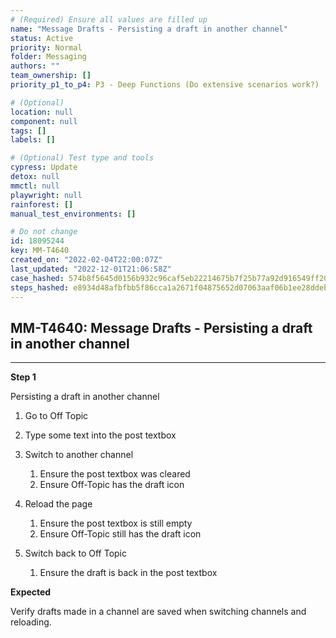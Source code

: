 ```yaml
---
# (Required) Ensure all values are filled up
name: "Message Drafts - Persisting a draft in another channel"
status: Active
priority: Normal
folder: Messaging
authors: ""
team_ownership: []
priority_p1_to_p4: P3 - Deep Functions (Do extensive scenarios work?)

# (Optional)
location: null
component: null
tags: []
labels: []

# (Optional) Test type and tools
cypress: Update
detox: null
mmctl: null
playwright: null
rainforest: []
manual_test_environments: []

# Do not change
id: 18095244
key: MM-T4640
created_on: "2022-02-04T22:00:07Z"
last_updated: "2022-12-01T21:06:58Z"
case_hashed: 574b8f5645d0156b932c96caf5eb22214675b7f25b77a92d916549ff206516abc27191fd5363f8fb806b7848d4c6a226
steps_hashed: e8934d48afbfbb5f86cca1a2671f04875652d07063aaf06b1ee28ddeb3b81642e89bff7efdd0de68529f994511337aab
---
```


<!-- (Auto-generated) Based on frontmatter's "key" and "name" -->

## MM-T4640: Message Drafts - Persisting a draft in another channel

---

**Step 1**

Persisting a draft in another channel

1. Go to Off Topic

2. Type some text into the post textbox

3. Switch to another channel

   1. Ensure the post textbox was cleared
   2. Ensure Off-Topic has the draft icon

4. Reload the page

   1. Ensure the post textbox is still empty
   2. Ensure Off-Topic still has the draft icon

5. Switch back to Off Topic

   1. Ensure the draft is back in the post textbox

**Expected**

Verify drafts made in a channel are saved when switching channels and reloading.
